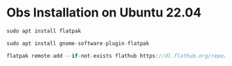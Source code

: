 # Obs Installation on Ubuntu 22.04

```jsx
sudo apt install flatpak
```

```jsx
sudo apt install gnome-software-plugin-flatpak
```

```jsx
flatpak remote-add --if-not-exists flathub https://dl.flathub.org/repo/flathub.flatpakrepo
```